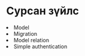 <h1>Сурсан зүйлс </h1>

<li>Model</li>
<li>Migration</li>
<li>Model relation</li>
<li>Simple authentication</li>
